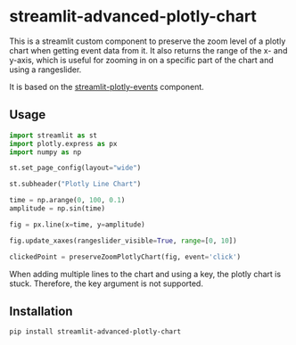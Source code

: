 # streamlit-advanced-plotly-chart
This is a streamlit custom component to preserve the zoom level of a plotly chart when getting event data from it. It also returns the range of the x- and y-axis, which is useful for zooming in on a specific part of the chart and using a rangeslider.

It is based on the [streamlit-plotly-events](https://github.com/null-jones/streamlit-plotly-events/tree/master) component.


## Usage
```python
import streamlit as st
import plotly.express as px
import numpy as np

st.set_page_config(layout="wide")

st.subheader("Plotly Line Chart")

time = np.arange(0, 100, 0.1)
amplitude = np.sin(time)

fig = px.line(x=time, y=amplitude)

fig.update_xaxes(rangeslider_visible=True, range=[0, 10])

clickedPoint = preserveZoomPlotlyChart(fig, event='click')
```

When adding multiple lines to the chart and using a key, the plotly chart is stuck. Therefore, the key argument is not supported.

## Installation
```bash
pip install streamlit-advanced-plotly-chart
```



